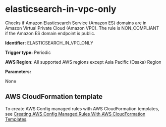 # elasticsearch\-in\-vpc\-only<a name="elasticsearch-in-vpc-only"></a>

 Checks if Amazon Elasticsearch Service \(Amazon ES\) domains are in Amazon Virtual Private Cloud \(Amazon VPC\)\. The rule is NON\_COMPLIANT if the Amazon ES domain endpoint is public\.

**Identifier:** ELASTICSEARCH\_IN\_VPC\_ONLY

**Trigger type:** Periodic

**AWS Region:** All supported AWS regions except Asia Pacific \(Osaka\) Region

**Parameters:**

None  

## AWS CloudFormation template<a name="w29aac11c33c17b7d165c15"></a>

To create AWS Config managed rules with AWS CloudFormation templates, see [Creating AWS Config Managed Rules With AWS CloudFormation Templates](aws-config-managed-rules-cloudformation-templates.md)\.